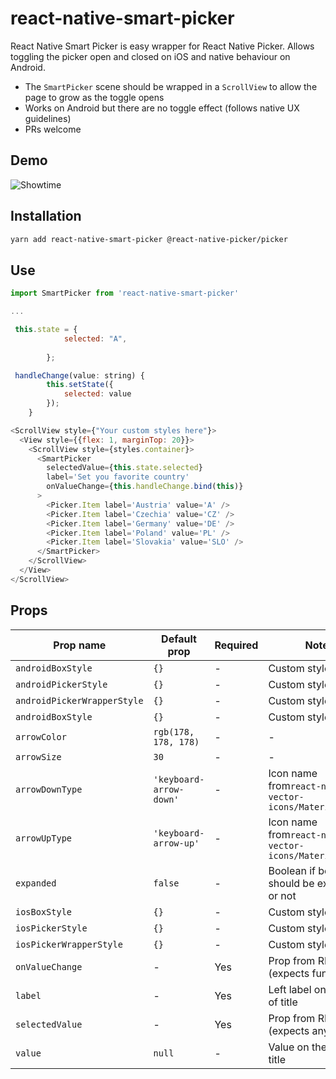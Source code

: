 # react-native-smart-picker
React Native Smart Picker is easy wrapper for React Native Picker. Allows toggling the picker open and closed on iOS and native behaviour on Android.

* The `SmartPicker` scene should be wrapped in a `ScrollView` to allow the page to grow as the toggle opens
* Works on Android but there are no toggle effect (follows native UX guidelines)
* PRs welcome

## Demo

![Showtime](.github/react-native-toggle-picker.gif?raw=true "Showtime")

## Installation

```bash
yarn add react-native-smart-picker @react-native-picker/picker
```

## Use

```javascript
import SmartPicker from 'react-native-smart-picker'

...

 this.state = {
            selected: "A",
           
        };

 handleChange(value: string) {
        this.setState({
            selected: value
        });
    }

<ScrollView style={"Your custom styles here"}>
  <View style={{flex: 1, marginTop: 20}}>
    <ScrollView style={styles.container}>
      <SmartPicker
        selectedValue={this.state.selected}
        label='Set you favorite country'
        onValueChange={this.handleChange.bind(this)}
      >
        <Picker.Item label='Austria' value='A' />
        <Picker.Item label='Czechia' value='CZ' />
        <Picker.Item label='Germany' value='DE' />
        <Picker.Item label='Poland' value='PL' />
        <Picker.Item label='Slovakia' value='SLO' />
      </SmartPicker>
    </ScrollView>
  </View>
</ScrollView>
```

## Props

|Prop name | Default prop | Required | Note
| --- | --- | --- | --- |
| `androidBoxStyle` | `{}` | - | Custom styles |
| `androidPickerStyle` | `{}` | - | Custom styles |
| `androidPickerWrapperStyle` | `{}` | - | Custom styles |
| `androidBoxStyle` | `{}` | - | Custom styles |
| `arrowColor` | `rgb(178, 178, 178)` | - | - |
| `arrowSize` | `30` | - | - |
| `arrowDownType` | `'keyboard-arrow-down'` | - | Icon name from`react-native-vector-icons/MaterialIcons` |
| `arrowUpType` | `'keyboard-arrow-up'` | - | Icon name from`react-native-vector-icons/MaterialIcons` |
| `expanded` | `false` | - | Boolean if box should be expanded or not |
| `iosBoxStyle` | `{}` | - | Custom styles |
| `iosPickerStyle` | `{}` | - | Custom styles |
| `iosPickerWrapperStyle` | `{}` | - | Custom styles |
| `onValueChange` | - | Yes | Prop from RNPicker (expects func) |
| `label` | - | Yes | Left label on the left of title |
| `selectedValue` | - | Yes | Prop from RNPicker (expects any) |
| `value` | `null` | - | Value on the right title |
